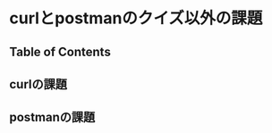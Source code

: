 # curlとpostmanのクイズ以外の課題

## Table of Contents
<!-- START doctoc -->
<!-- END doctoc -->

## curlの課題

## postmanの課題